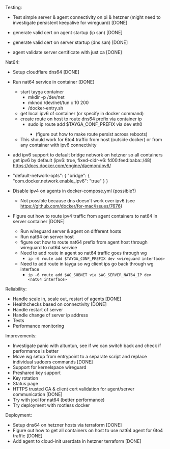 Testing:

- Test simple server & agent connectivity on pi & hetzner (might need to investigate persistent keepalive for wireguard) [DONE]

- generate valid cert on agent startup (ip san) [DONE]
- generate valid cert on server startup (dns san) [DONE]
- agent validate server certificate with just ca [DONE]

Nat64:

- Setup cloudflare dns64 [DONE]

- Run nat64 service in container [DONE]

  - start tayga container
    - mkdir -p /dev/net
    - mknod /dev/net/tun c 10 200
    - /docker-entry.sh
  - get local ipv6 of container (or specify in docker command)
  - create route on host to route dns64 prefix via container ip
    - sudo ip route add $TAYGA_CONF_PREFIX via <container ipv6> dev eth0
      - (figure out how to make route persist across reboots)
  - This should work for 6to4 traffic from host (outside docker) or from any container with ipv6 connectivity

- add ipv6 support to default bridge network on hetzner so all containers get ipv6 by default (ipv6: true, fixed-cidr-v6: fd00:feed:baba::/48) https://docs.docker.com/engine/daemon/ipv6/
- "default-network-opts": {
  "bridge": {
  "com.docker.network.enable_ipv6": "true"
  }
  }

- Disable ipv4 on agents in docker-compose.yml (possible?)

  - Not possible because dns doesn't work over ipv6 (see https://github.com/docker/for-mac/issues/7676)

- Figure out how to route ipv4 traffic from agent containers to nat64 in server container [DONE]
  - Run wireguard server & agent on different hosts
  - Run nat64 on server host
  - figure out how to route nat64 prefix from agent host through wireguard to nat64 service
  - Need to add route in agent so nat64 traffic goes through wg
    - `ip -6 route add $TAYGA_CONF_PREFIX dev <wireguard interface>`
  - Need to add route in tayga so wg client ips go back through wg interface
    - `ip -6 route add $WG_SUBNET via $WG_SERVER_NAT64_IP dev <nat64 interface>`

Reliability:

- Handle scale in, scale out, restart of agents [DONE]
- Healthchecks based on connectivity [DONE]
- Handle restart of server
- Handle change of server ip address
- Tests
- Performance monitoring

Improvements:

- Investigate panic with altuntun, see if we can switch back and check if performance is better
- Move wg setup from entrypoint to a separate script and replace individual sudoers commands [DONE]
- Support for kernelspace wireguard
- Preshared key support
- Key rotation
- Status page
- HTTPS trusted CA & client cert validation for agent/server communication [DONE]
- Try with jool for nat64 (better performance)
- Try deployment with rootless docker

Deployment:

- Setup dns64 on hetzner hosts via terraform [DONE]
- Figure out how to get all containers on host to use nat64 agent for 6to4 traffic [DONE]
- Add agent to cloud-init userdata in hetzner terraform [DONE]
